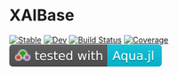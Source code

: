 # XAIBase

[![Stable](https://img.shields.io/badge/docs-stable-blue.svg)](https://Julia-XAI.github.io/XAIBase.jl/stable/)
[![Dev](https://img.shields.io/badge/docs-dev-blue.svg)](https://Julia-XAI.github.io/XAIBase.jl/dev/)
[![Build Status](https://github.com/Julia-XAI/XAIBase.jl/actions/workflows/CI.yml/badge.svg?branch=main)](https://github.com/Julia-XAI/XAIBase.jl/actions/workflows/CI.yml?query=branch%3Amain)
[![Coverage](https://codecov.io/gh/Julia-XAI/XAIBase.jl/branch/main/graph/badge.svg)](https://codecov.io/gh/Julia-XAI/XAIBase.jl)
[![Aqua](https://raw.githubusercontent.com/JuliaTesting/Aqua.jl/master/badge.svg)](https://github.com/JuliaTesting/Aqua.jl)
